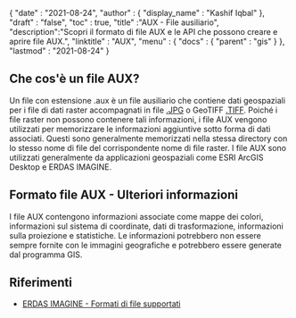{
  "date" : "2021-08-24",
  "author" : {
    "display_name" : "Kashif Iqbal"
},
  "draft" : "false",
  "toc" : true,
  "title" :"AUX - File ausiliario",
  "description":"Scopri il formato di file AUX e le API che possono creare e aprire file AUX.",
  "linktitle" : "AUX",
  "menu" : {
    "docs" : {
      "parent" : "gis"
}
},
  "lastmod" : "2021-08-24"
}

## Che cos'è un file AUX?

Un file con estensione .aux è un file ausiliario che contiene dati geospaziali per i file di dati raster accompagnati in file [.JPG](/it/image/jpeg/) o GeoTIFF [.TIFF](/it/image/tiff/). Poiché i file raster non possono contenere tali informazioni, i file AUX vengono utilizzati per memorizzare le informazioni aggiuntive sotto forma di dati associati. Questi sono generalmente memorizzati nella stessa directory con lo stesso nome di file del corrispondente nome di file raster. I file AUX sono utilizzati generalmente da applicazioni geospaziali come ESRI ArcGIS Desktop e ERDAS IMAGINE.

## Formato file AUX - Ulteriori informazioni

I file AUX contengono informazioni associate come mappe dei colori, informazioni sul sistema di coordinate, dati di trasformazione, informazioni sulla proiezione e statistiche. Le informazioni potrebbero non essere sempre fornite con le immagini geografiche e potrebbero essere generate dal programma GIS.

## Riferimenti

* [ERDAS IMAGINE - Formati di file supportati](https://www.hexagongeospatial.com/products/power-portfolio/erdas-imagine#imagine-technical-documents)


